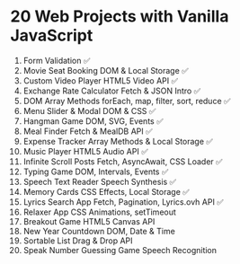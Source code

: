 # 20 Web Projects with Vanilla JavaScript

1. Form Validation ✅
2. Movie Seat Booking DOM & Local Storage ✅
3. Custom Video Player HTML5 Video API ✅
4. Exchange Rate Calculator Fetch & JSON Intro ✅
5. DOM Array Methods forEach, map, filter, sort, reduce ✅
6. Menu Slider & Modal DOM & CSS ✅
7. Hangman Game DOM, SVG, Events ✅
8. Meal Finder Fetch & MealDB API ✅
9. Expense Tracker Array Methods & Local Storage ✅
10. Music Player HTML5 Audio API ✅
11. Infinite Scroll Posts Fetch, AsyncAwait, CSS Loader ✅
12. Typing Game DOM, Intervals, Events ✅
13. Speech Text Reader Speech Synthesis ✅
14. Memory Cards CSS Effects, Local Storage ✅
15. Lyrics Search App Fetch, Pagination, Lyrics.ovh API ✅
16. Relaxer App CSS Animations, setTimeout
17. Breakout Game HTML5 Canvas API
18. New Year Countdown DOM, Date & Time
19. Sortable List Drag & Drop API
20. Speak Number Guessing Game Speech Recognition

